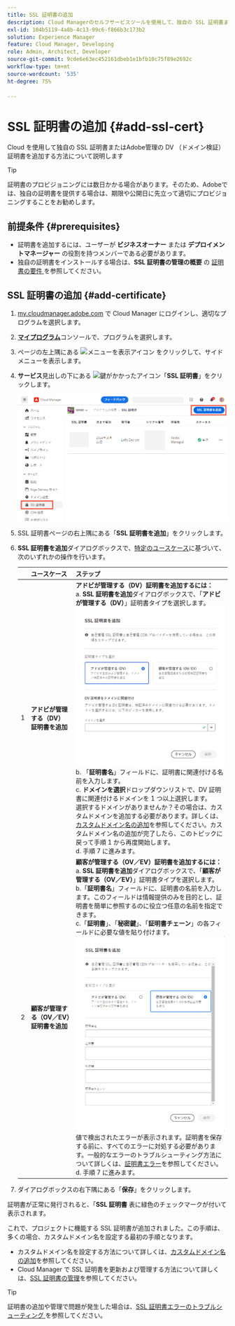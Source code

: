 ```yaml
---
title: SSL 証明書の追加
description: Cloud Managerのセルフサービスツールを使用して、独自の SSL 証明書またはAdobe管理の DV （ドメイン検証）証明書を追加する方法について説明します。
exl-id: 104b5119-4a8b-4c13-99c6-f866b3c173b2
solution: Experience Manager
feature: Cloud Manager, Developing
role: Admin, Architect, Developer
source-git-commit: 9cde6e63ec452161dbeb1e1bfb10c75f89e2692c
workflow-type: tm+mt
source-wordcount: '535'
ht-degree: 75%

---
```



# SSL 証明書の追加 {#add-ssl-cert}

Cloud を使用して独自の SSL 証明書またはAdobe管理の DV （ドメイン検証）証明書を追加する方法について説明します

>[!TIP]
>
>証明書のプロビジョニングには数日かかる場合があります。そのため、Adobeでは、独自の証明書を提供する場合は、期限や公開日に先立って適切にプロビジョニングすることをお勧めします。

## 前提条件 {#prerequisites}

* 証明書を追加するには、ユーザーが **ビジネスオーナー** または **デプロイメントマネージャー** の役割を持つメンバーである必要があります。
* 独自の証明書をインストールする場合は、**SSL 証明書の管理の概要** の [ 証明書の要件 ](/help/implementing/cloud-manager/managing-ssl-certifications/introduction-to-ssl-certificates.md#requirements) を参照してください。

## SSL 証明書の追加 {#add-certificate}

1. [my.cloudmanager.adobe.com](https://my.cloudmanager.adobe.com/) で Cloud Manager にログインし、適切なプログラムを選択します。
1. **[マイプログラム](/help/implementing/cloud-manager/navigation.md#my-programs)**&#x200B;コンソールで、プログラムを選択します。
1. ページの左上隅にある ![メニューを表示アイコン](https://spectrum.adobe.com/static/icons/workflow_18/Smock_ShowMenu_18_N.svg) をクリックして、サイドメニューを表示します。
1. **サービス**&#x200B;見出しの下にある ![鍵がかかったアイコン](https://spectrum.adobe.com/static/icons/workflow_18/Smock_LockClosed_18_N.svg)「**SSL 証明書**」をクリックします。

   ![SSL 証明書の追加](/help/implementing/cloud-manager/assets/ssl/ssl-cert-add.png)

1. SSL 証明書ページの右上隅にある「**SSL 証明書を追加**」をクリックします。

1. **SSL 証明書を追加**&#x200B;ダイアログボックスで、[特定のユースケース](/help/implementing/cloud-manager/managing-ssl-certifications/introduction-to-ssl-certificates.md)に基づいて、次のいずれかの操作を行います。

   | | ユースケース | ステップ |
   | --- | --- | --- |
   | 1 | **アドビが管理する（DV）証明書を追加** | **アドビが管理する（DV）証明書を追加するには：**<br> a. **SSL 証明書を追加**&#x200B;ダイアログボックスで、「**アドビが管理する（DV）**」証明書タイプを選択します。<br>![DV 証明書を追加](/help/implementing/cloud-manager/assets/ssl/add-dv-certificate.png)<br>b. 「**証明書名**」フィールドに、証明書に関連付ける名前を入力します。<br>c. **ドメインを選択**&#x200B;ドロップダウンリストで、DV 証明書に関連付けるドメインを 1 つ以上選択します。<br>選択するドメインがありませんか？その場合は、カスタムドメインを追加する必要があります。詳しくは、[カスタムドメイン名の追加](/help/implementing/cloud-manager/custom-domain-names/add-custom-domain-name.md)を参照してください。カスタムドメイン名の追加が完了したら、このトピックに戻って手順 1 から再度開始します。<br>d. 手順 7 に進みます。 |
   | 2 | **顧客が管理する（OV／EV）証明書を追加** | **顧客が管理する（OV／EV）証明書を追加するには：**<br> a. **SSL 証明書を追加**&#x200B;ダイアログボックスで、「**顧客が管理する（OV／EV）**」証明書タイプを選択します。<br>b.「**証明書名**」フィールドに、証明書の名前を入力します。このフィールドは情報提供のみを目的とし、証明書を簡単に参照するのに役立つ任意の名前を指定できます。<br>c.「**証明書**」、「**秘密鍵**」、「**証明書チェーン**」の各フィールドに必要な値を貼り付けます。<br>![SSL 証明書を追加ダイアログボックス](/help/implementing/cloud-manager/assets/ssl/ssl-cert-02.png)<br>値で検出されたエラーが表示されます。証明書を保存する前に、すべてのエラーに対処する必要があります。一般的なエラーのトラブルシューティング方法について詳しくは、[証明書エラー](#certificate-errors)を参照してください。<br>d. 手順 7 に進みます。 |

1. ダイアログボックスの右下隅にある「**保存**」をクリックします。

証明書が正常に発行されると、「**SSL 証明書** 表に緑色のチェックマークが付いて表示されます。

これで、プロジェクトに機能する SSL 証明書が追加されました。この手順は、多くの場合、カスタムドメイン名を設定する最初の手順となります。

* カスタムドメイン名を設定する方法について詳しくは、[カスタムドメイン名の追加](/help/implementing/cloud-manager/custom-domain-names/add-custom-domain-name.md)を参照してください。
* Cloud Manager で SSL 証明書を更新および管理する方法について詳しくは、[SSL 証明書の管理](/help/implementing/cloud-manager/managing-ssl-certifications/managing-certificates.md)を参照してください。

>[!TIP]
>
>証明書の追加や管理で問題が発生した場合は、[SSL 証明書エラーのトラブルシューティング ](/help/implementing/cloud-manager/managing-ssl-certifications/troubleshoot-ssl-cert.md) を参照してください。
